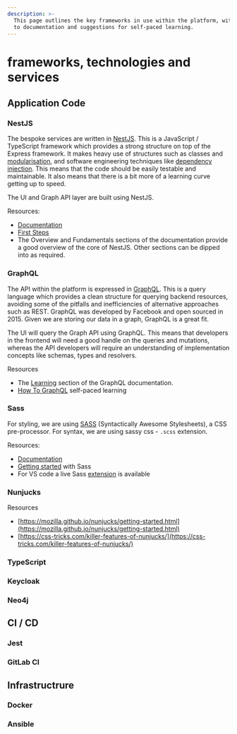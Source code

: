 ```yaml
---
description: >-
  This page outlines the key frameworks in use within the platform, with links
  to documentation and suggestions for self-paced learning.
---
```


# frameworks, technologies and services

## Application Code

### NestJS

The bespoke services are written in [NestJS](https://nestjs.com/). This is a JavaScript / TypeScript framework which provides a strong structure on top of the Express framework. It makes heavy use of structures such as classes and [modularisation](https://docs.nestjs.com/modules), and software engineering techniques like [dependency injection](https://docs.nestjs.com/providers). This means that the code should be easily testable and maintainable. It also means that there is a bit more of a learning curve getting up to speed.

The UI and Graph API layer are built using NestJS.

Resources:

* [Documentation](https://docs.nestjs.com/)
* [First Steps](https://docs.nestjs.com/first-steps)
* The Overview and Fundamentals sections of the documentation provide a good overview of the core of NestJS. Other sections can be dipped into as required.

### GraphQL

The API within the platform is expressed in [GraphQL](https://graphql.org/). This is a query language which provides a clean structure for querying backend resources, avoiding some of the pitfalls and inefficiencies of alternative approaches such as REST. GraphQL was developed by Facebook and open sourced in 2015. Given we are storing our data in a graph, GraphQL is a great fit.

The UI will query the Graph API using GraphQL. This means that developers in the frontend will need a good handle on the queries and mutations, whereas the API developers will require an understanding of implementation concepts like schemas, types and resolvers.

Resources

* The [Learning](https://graphql.org/learn/) section of the GraphQL documentation.
* [How To GraphQL](https://www.howtographql.com/) self-paced learning

### Sass

For styling, we are using [SASS](https://sass-lang.com/) \(Syntactically Awesome Stylesheets\), a CSS pre-processor. For syntax, we are using sassy css - `.scss` extension.

Resources:

* [Documentation](https://sass-lang.com/documentation)
* [Getting started](https://code.likeagirl.io/getting-started-with-sass-scss-972c266e96e7) with Sass
* For VS code a live Sass [extension](https://marketplace.visualstudio.com/items?itemName=ritwickdey.live-sass) is available 

### Nunjucks

Resources

* [https://mozilla.github.io/nunjucks/getting-started.html](https://mozilla.github.io/nunjucks/getting-started.html)
* [https://css-tricks.com/killer-features-of-nunjucks/](https://css-tricks.com/killer-features-of-nunjucks/)

### TypeScript



### Keycloak



### Neo4j



## CI / CD

### Jest



### GitLab CI



## Infrastructrure

### Docker



### Ansible











